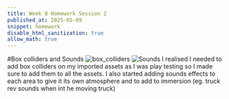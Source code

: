 ```yaml
---
title: Week 8 Homework Session 2
published_at: 2025-05-09
snippet: homework
disable_html_sanitization: true
allow_math: true
---
```


#Box colliders and Sounds
![box_colliders](box_colliders.png)
![Sounds](Sounds_1.png)
I realised I needed to add box colliders on my imported assets as I was play testing so I made sure to add them to all the assets. I also started adding sounds effects to each area to give it its own atmosphere and to add to immersion (eg. truck rev sounds when int he moving truck)
